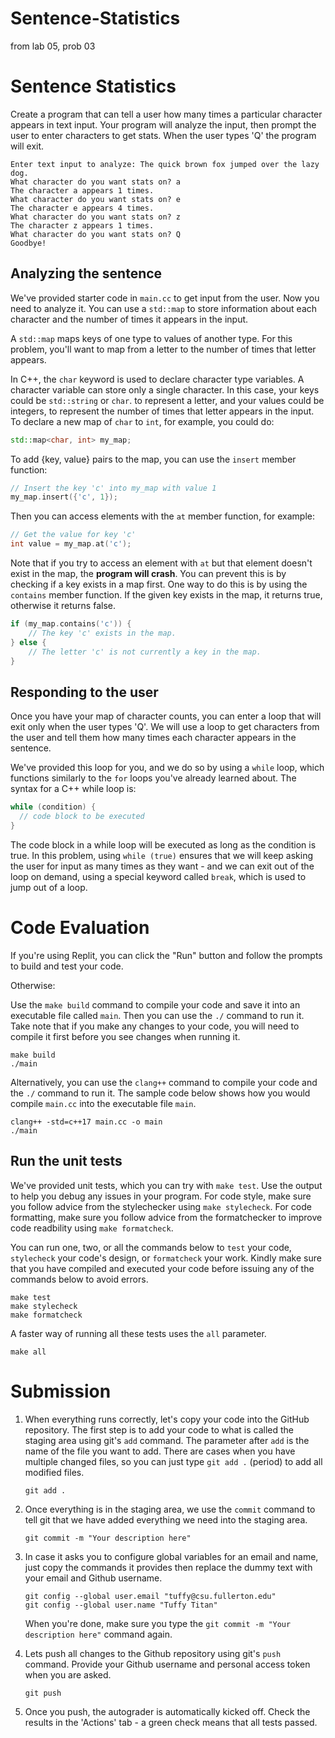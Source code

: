 # Sentence-Statistics
from lab 05, prob 03
# Sentence Statistics

Create a program that can tell a user how many times a particular character appears in text input.
Your program will analyze the input, then prompt the user to enter characters to get stats. 
When the user types 'Q' the program will exit.

```
Enter text input to analyze: The quick brown fox jumped over the lazy dog.
What character do you want stats on? a
The character a appears 1 times.
What character do you want stats on? e
The character e appears 4 times.
What character do you want stats on? z
The character z appears 1 times.
What character do you want stats on? Q
Goodbye!
```

## Analyzing the sentence

We've provided starter code in `main.cc` to get input from the user. Now you need to analyze it. 
You can use a ``std::map`` to store information about each character and the number of times it appears in the input.

A ``std::map`` maps keys of one type to values of another type. For this problem, you'll want to map from
a letter to the number of times that letter appears. 

In C++, the ``char`` keyword is used to declare character type variables. A character variable can store only a single character.
In this case, your keys could be ``std::string`` or ``char``.  to represent a letter, and your values could be integers, to represent
the number of times that letter appears in the input. 
To declare a new map of ``char`` to ``int``, for example, you could do:

```cpp
std::map<char, int> my_map;
```
To add {key, value} pairs to the map, you can use the `insert` member function:
```cpp
// Insert the key 'c' into my_map with value 1
my_map.insert({'c', 1});
```

Then you can access elements with the `at` member function, for example:

```cpp
// Get the value for key 'c'
int value = my_map.at('c');
```

Note that if you try to access an element with `at` but that element doesn't exist in the map, the **program will crash**.
You can prevent this is by checking if a key exists in a map first. One way to do this is by using the `contains` member function.
If the given key exists in the map, it returns true, otherwise it returns false.
```cpp
if (my_map.contains('c')) {
    // The key 'c' exists in the map.
} else {
    // The letter 'c' is not currently a key in the map.
}
```


## Responding to the user

Once you have your map of character counts, you can enter a loop that will exit only when the user types 'Q'.
We will use a loop to get characters from the user and tell them how many times each character appears in the sentence.

We've provided this loop for you, and we do so by using a `while` loop, which functions similarly to the `for` loops
you've already learned about. The syntax for a C++ while loop is:
```cpp
while (condition) {
  // code block to be executed
}
```
The code block in a while loop will be executed as long as the condition is true. In this problem,
using `while (true)` ensures that we will keep asking the user for input as many times as they want - 
and we can exit out of the loop on demand, using a special keyword called `break`, 
which is used to jump out of a loop.

# Code Evaluation

If you're using Replit, you can click the "Run" button and follow the prompts to build and test your code.

Otherwise:

Use the `make build` command to compile your code and save it into an executable file called `main`.
Then you can use the `./` command to run it. Take note that if you make any changes to your code, you will need to compile it first before you see changes when running it.

```
make build
./main
```

Alternatively, you can use the `clang++` command to compile your code and the `./` command to run it. The sample code below shows how you would compile `main.cc` into the executable file `main`.

```
clang++ -std=c++17 main.cc -o main
./main
```

## Run the unit tests

We've provided unit tests, which you can try with ``make test``. Use the output to help you debug any issues in your program.
For code style, make sure you follow advice from the stylechecker using ``make stylecheck``.
For code formatting, make sure you follow advice from the formatchecker to improve code readbility using ``make formatcheck``.

You can run one, two, or all the commands below to `test` your code, `stylecheck` your code's design, or `formatcheck` your work. Kindly make sure that you have compiled and executed your code before issuing any of the commands below to avoid errors.

```
make test
make stylecheck
make formatcheck
```

A faster way of running all these tests uses the `all` parameter.

```
make all
```

# Submission
1. When everything runs correctly,  let's copy your code into the GitHub repository. The first step is to add your code to what is called the staging area using git's `add` command. The parameter after `add` is the name of the file you want to add. There are cases when you have multiple changed files, so you can just type `git add .` (period) to add all modified files.

    ```
    git add .
    ```
1. Once everything is in the staging area, we use the `commit` command to tell git that we have added everything we need into the staging area.

    ```
    git commit -m "Your description here"
    ```
1. In case it asks you  to configure global variables for an email and name, just copy the commands it provides then replace the dummy text with your email and Github username.

    ```
    git config --global user.email "tuffy@csu.fullerton.edu"
    git config --global user.name "Tuffy Titan"
    ```
    When you're done, make sure you type the `git commit -m "Your description here"` command again.    
1. Lets push all changes to the Github repository using git's `push` command. Provide your Github username and personal access token when you are asked.

    ```
    git push
    ```
1. Once you push, the autograder is automatically kicked off. Check the results in the 'Actions' tab - a green check means that all tests passed.
